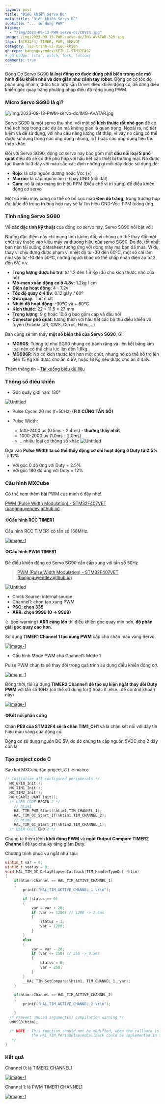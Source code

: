 ```yaml
---
layout: post
title: "Điều khiển Servo DC"
meta-title: "Điều khiển Servo DC"
subtitle: "... sử dụng PWM"
bigimg:
  - "/img/2023-09-13-PWM-servo-dc/COVER.jpg"
image: /img/2023-09-13-PWM-servo-dc/IMG-AVATAR-320.jpg
tags: [STM32F4, TIMER, PWM, SERVO]
category: lap-trinh-vi-dieu-khien
gh-repo: bangnguyendev/KEIL-C-STM32F407
# gh-badge: [star, watch, fork, follow]
comments: true
---
```


Động Cơ Servo SG90 **là loại động cơ được dùng phổ biến trong các mô hình điều khiển nhỏ và đơn giản như cánh tay robot**. Động cơ có tốc độ phản ứng nhanh, được tích hợp sẵn Driver điều khiển động cơ, dễ dàng điều khiển góc quay bằng phương pháp điều độ rộng xung PWM.

### Micro Servo SG90 là gì?

![/img/2023-09-13-PWM-servo-dc/IMG-AVATAR.jpg](/img/2023-09-13-PWM-servo-dc/IMG-AVATAR.jpg)

Servo SG90 là một servo thu nhỏ, với một số **kích thước rất nhỏ gọn** để có thể tích hợp trong các dự án mà không gian là quan trọng. Ngoài ra, nó tiết kiệm và dễ sử dụng, với nhu cầu năng lượng rất thấp, vì vậy nó cũng có thể được sử dụng trong các ứng dụng nhúng, IoT hoặc các ứng dụng tiêu thụ thấp khác.

Đối với Servo SG90, động cơ servo này bao gồm một **đầu nối loại S phổ quát** điều đó sẽ có thể phù hợp với hầu hết các thiết bị thương mại. Nó được tạo thành từ 3 dây với màu sắc xác định những gì mỗi dây được sử dụng để:

- **Rojo**: là cáp nguồn dương hoặc Vcc (+)
- **Marrón**: là cáp nguồn âm (-) hay GND (nối đất)
- **Cam**: nó là cáp mang tín hiệu PPM (Điều chế vị trí xung) để điều khiển động cơ servo

Một số kiểu máy cũng có thể có bố cục màu **Đen đỏ trăng**, trong trường hợp đó, lược đồ trong trường hợp này sẽ là Tín hiệu GND-Vcc-PPM tương ứng.

### Tính năng Servo SG90

Về **các đặc tính kỹ thuật** của động cơ servo này, Servo SG90 nổi bật với:

Những đặc điểm này chỉ mang tính tương đối, vì chúng có thể thay đổi một chút tùy thuộc vào kiểu máy và thương hiệu của servo SG90. Do đó, tốt nhất bạn nên tải xuống datasheet tương ứng với dòng máy mà bạn đã mua. Ví dụ, thay vì chịu đựng được phạm vi nhiệt độ từ -30 đến 60ºC, một số chỉ làm như vậy từ -10 đến 50ºC, những người khác có thể chấp nhận điện áp từ 3 đến 6V, v.v.

- **Trọng lượng được hỗ trợ**: từ 1.2 đến 1.6 Kg (đủ cho kích thước nhỏ của nó)
- **Mô-men xoắn động cơ ở 4.8v**: 1.2kg / cm
- **Điện áp hoạt động**: 4 - 7.2v
- **Tốc độ quay ở 4.8v**: 0.12 giây / 60º
- **Góc quay**: Thứ nhất
- **Nhiệt độ hoạt động**: -30ºC và + 60ºC
- **Kích thước**: 22 × 11.5 × 27 mm
- **Trọng lượng**: 9 g hoặc 10.6 g bao gồm cáp và đầu nối
- **Conector phổ quát**: tương thích với hầu hết các bộ thu điều khiển vô tuyến (Futaba, JR, GWS, Cirrus, Hitec,…)

Bạn cũng sẽ tìm thấy **một số biến thể của Servo SG90**, Gì:

- **MG90S**: Tương tự như SG90 nhưng có bánh răng và liên kết bằng kim loại nên có thể chịu lực lên đến 1.8kg.
- **MG996R**: Nó có kích thước lớn hơn một chút, nhưng nó có thể hỗ trợ lên đến 15 Kg khi được cho ăn ở 6V, hoặc 13 Kg nếu được cho ăn ở 4.8v.

Thêm thông tin - [Tải xuống biểu dữ liệu](http://www.ee.ic.ac.uk/pcheung/teaching/DE1_EE/stores/sg90_datasheet.pdf)

### Thông số điều khiển

- Góc quay giới hạn: 180°

![Untitled](/img/2023-09-13-PWM-servo-dc/Untitled.png)

- Pulse Cycle:  20 ms (f=50Hz) **(FIX CỨNG TẦN SỐ)**

- Pulse Width: 
	- 500-2400 µs (0.5ms - 2.4ms) **- thường thấy nhất**
	- 1000-2000 µs (1.0ms - 2.0ms)
	- .. nhiều loại có thông số khác
![Untitled](/img/2023-09-13-PWM-servo-dc/Untitled%201.png)

Dựa vào **Pulse Width ta có thể thấy động cơ chỉ hoạt động ở Duty từ 2.5% → 12%**

- Với góc 0 độ ứng với Duty = 2.5%
- Với góc 180 độ ứng với Duty = 12%

### Cấu hình MXCube

Có thể xem thêm bài PWM của mình ở đây nhé!

[PWM (Pulse Width Modulation) - STM32F407VET (bangnguyendev.github.io)](https://bangnguyendev.github.io/2023-07-05-PWM-Pulse-Width-Modulation/)

#### ⚙️Cấu hình RCC TIMER1

Cấu hình RCC TIMER1 có tần số 168MHz.

<a href="/img/2023-09-13-PWM-servo-dc/Untitled%202.png" data-lightbox="RCC TIMER1 có tần số 168MHz" data-title="RCC TIMER1 có tần số 168MHz">
	<img class="post-img-post" src="/img/2023-09-13-PWM-servo-dc/Untitled%202.png" alt="image-1"/>
</a>

#### ⚙️Cấu hình PWM TIMER1 

Để điều khiển động cơ Servo SG90 cần cấp xung với tần số 50Hz 

>[PWM (Pulse Width Modulation) - STM32F407VET (bangnguyendev.github.io)](https://bangnguyendev.github.io/2023-07-05-PWM-Pulse-Width-Modulation/)

![Untitled](/img/2023-09-13-PWM-servo-dc/Untitled%204.png)

- Clock Source: internal source
- Channel1: chọn tạo xung PWM
- **PSC: chọn 335**
- **ARR: chọn 9999 (0 → 9999)**

{: .box-warning}
**ARR càng lớn** thì điều khiển góc quay mịn hơn, **độ phân giải góc quay cao hơn**.

Sử dụng **TIMER1 Channel 1 tạo xung PWM** cấp cho chân màu vàng Servo.

<a href="/img/2023-09-13-PWM-servo-dc/Untitled%203.png" data-lightbox="TIMER1 CHANNEL1" data-title="TIMER1 CHANNEL1">
	<img class="post-img-post" src="/img/2023-09-13-PWM-servo-dc/Untitled%203.png" alt="image-1"/>
</a>

- Cấu hình Mode PWM cho Channel1: Mode 1

Pulse PWM chún ta sẽ thay đổi trong quá trình sử dụng điều khiển động cơ.

<a href="/img/2023-09-13-PWM-servo-dc/Untitled%205.png" data-lightbox="TIMER1 CHANNEL1" data-title="TIMER1 CHANNEL1">
	<img class="post-img-post" src="/img/2023-09-13-PWM-servo-dc/Untitled%205.png" alt="image-1"/>
</a>


Đồng thời, tôi sử dụng **TIMER2 Channel1 để tạo sự kiện ngắt thay đổi Duty PWM** với tần số 10Hz (có thể sử dụng for() hoặc if..else.. để control khoản này)

<a href="/img/2023-09-13-PWM-servo-dc/Untitled%206.png" data-lightbox="TIMER2 CHANNEL1" data-title="TIMER2 CHANNEL1">
	<img class="post-img-post" src="/img/2023-09-13-PWM-servo-dc/Untitled%206.png" alt="image-1"/>
</a>

#### ⚙️Kết nối phần cứng

Chân **PE9 của STM32F4 sẽ là chân TIM1_CH1** và là chân kết nối với dây tín hiệu màu vàng của động cơ.

Động cơ sử dụng nguồn DC 5V, do đó chúng ta cấp nguồn 5VDC cho 2 dây còn lại.

### Tạo project code C
Sau khi MXCube tạo project, ở file main.c

```c
/* Initialize all configured peripherals */
  MX_GPIO_Init();
  MX_TIM1_Init();
  MX_TIM2_Init();
  MX_USART2_UART_Init();
  /* USER CODE BEGIN 2 */
	// htim1
	HAL_TIM_PWM_Start(&htim1,TIM_CHANNEL_1);
	HAL_TIM_OC_Start_IT(&htim1,TIM_CHANNEL_2);
	// htim2
	HAL_TIM_OC_Start_IT(&htim2,TIM_CHANNEL_1);
  /* USER CODE END 2 */
```

Chúng ta thêm lệnh **khởi động PWM** và **ngắt Output Compare TIMER2 Channe l**  để tạo chu kỳ tăng giảm Duty.

Chương trình phục vụ ngắt như sau:

```c
uint16_t var = 0;
uint16_t status = 0;
void HAL_TIM_OC_DelayElapsedCallback(TIM_HandleTypeDef *htim)
{
	if(htim->Channel == HAL_TIM_ACTIVE_CHANNEL_1)
	{
		printf("HAL_TIM_ACTIVE_CHANNEL_1 \r\n");

		if (status == 0)
		{
			var = var + 20;
			if (var >= 1200) // 1200 -> 2.4ms
			{
				status = 1;
				var = 1200;
			}
		}
		else
		{
			var = var - 20;
			if (var <= 250) // 250 -> 0.5ms
			{
				status = 0;
				var = 250;
			}
		}
		__HAL_TIM_SetCompare(&htim1, TIM_CHANNEL_1, var);
	}
	
	if(htim->Channel == HAL_TIM_ACTIVE_CHANNEL_2)
	{
		printf("HAL_TIM_ACTIVE_CHANNEL_2 \r\n");

	}
  /* Prevent unused argument(s) compilation warning */
  UNUSED(htim);

  /* NOTE : This function should not be modified, when the callback is needed,
            the HAL_TIM_PeriodElapsedCallback could be implemented in the user file
   */
}
```

### Kết quả 

Channel 0: là TIMER2 CHANNEL1

<a href="/img/2023-09-13-PWM-servo-dc/Untitled%207.png" data-lightbox="Channel 0: là TIMER2 CHANNEL1" data-title="Channel 0: là TIMER2 CHANNEL1">
	<img class="post-img-post" src="/img/2023-09-13-PWM-servo-dc/Untitled%207.png" alt="image-1"/>
</a>


Channel 1: là PWM TIMER1 CHANNEL1

<a href="/img/2023-09-13-PWM-servo-dc/Untitled%208.png" data-lightbox="Channel 1: là PWM TIMER1 CHANNEL1" data-title="Channel 1: là PWM TIMER1 CHANNEL1">
	<img class="post-img-post" src="/img/2023-09-13-PWM-servo-dc/Untitled%208.png" alt="image-1"/>
</a>

